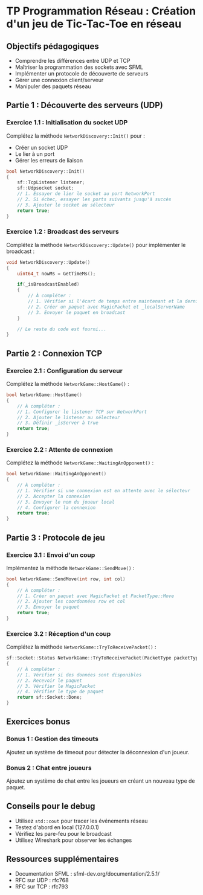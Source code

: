 # TP Programmation Réseau : Création d'un jeu de Tic-Tac-Toe en réseau

## Objectifs pédagogiques
- Comprendre les différences entre UDP et TCP
- Maîtriser la programmation des sockets avec SFML
- Implémenter un protocole de découverte de serveurs
- Gérer une connexion client/serveur
- Manipuler des paquets réseau

## Partie 1 : Découverte des serveurs (UDP)

### Exercice 1.1 : Initialisation du socket UDP
Complétez la méthode `NetworkDiscovery::Init()` pour :
- Créer un socket UDP
- Le lier à un port
- Gérer les erreurs de liaison

```cpp
bool NetworkDiscovery::Init()
{
    sf::TcpListener listener;
    sf::Udpsocket socket;
    // 1. Essayer de lier le socket au port NetworkPort
    // 2. Si échec, essayer les ports suivants jusqu'à succès
    // 3. Ajouter le socket au sélecteur
    return true;
}
```

### Exercice 1.2 : Broadcast des serveurs
Complétez la méthode `NetworkDiscovery::Update()` pour implémenter le broadcast :

```cpp
void NetworkDiscovery::Update()
{
    uint64_t nowMs = GetTimeMs();

    if(_isBroadcastEnabled)
    {
        // À compléter :
        // 1. Vérifier si l'écart de temps entre maintenant et la dernière déclaration de temps est supérieure ou égale à DeclareGameServerDelayMs
        // 2. Créer un paquet avec MagicPacket et _localServerName
        // 3. Envoyer le paquet en broadcast
    }

    // Le reste du code est fourni...
}
```

## Partie 2 : Connexion TCP

### Exercice 2.1 : Configuration du serveur
Complétez la méthode `NetworkGame::HostGame()` :

```cpp
bool NetworkGame::HostGame()
{
    // À compléter :
    // 1. Configurer le listener TCP sur NetworkPort
    // 2. Ajouter le listener au sélecteur
    // 3. Définir _isServer à true
    return true;
}
```

### Exercice 2.2 : Attente de connexion
Complétez la méthode `NetworkGame::WaitingAnOpponent()` :

```cpp
bool NetworkGame::WaitingAnOpponent()
{
    // À compléter :
    // 1. Vérifier si une connexion est en attente avec le sélecteur
    // 2. Accepter la connexion
    // 3. Envoyer le nom du joueur local
    // 4. Configurer la connexion
    return true;
}
```

## Partie 3 : Protocole de jeu

### Exercice 3.1 : Envoi d'un coup
Implémentez la méthode `NetworkGame::SendMove()` :

```cpp
bool NetworkGame::SendMove(int row, int col)
{
    // À compléter :
    // 1. Créer un paquet avec MagicPacket et PacketType::Move
    // 2. Ajouter les coordonnées row et col
    // 3. Envoyer le paquet
    return true;
}
```

### Exercice 3.2 : Réception d'un coup
Complétez la méthode `NetworkGame::TryToReceivePacket()` :

```cpp
sf::Socket::Status NetworkGame::TryToReceivePacket(PacketType packetTypeExpect)
{
    // À compléter :
    // 1. Vérifier si des données sont disponibles
    // 2. Recevoir le paquet
    // 3. Vérifier le MagicPacket
    // 4. Vérifier le type de paquet
    return sf::Socket::Done;
}
```

## Exercices bonus

### Bonus 1 : Gestion des timeouts
Ajoutez un système de timeout pour détecter la déconnexion d'un joueur.

### Bonus 2 : Chat entre joueurs
Ajoutez un système de chat entre les joueurs en créant un nouveau type de paquet.

## Conseils pour le debug

- Utilisez `std::cout` pour tracer les événements réseau
- Testez d'abord en local (127.0.0.1)
- Vérifiez les pare-feu pour le broadcast
- Utilisez Wireshark pour observer les échanges

## Ressources supplémentaires
- Documentation SFML : sfml-dev.org/documentation/2.5.1/
- RFC sur UDP : rfc768
- RFC sur TCP : rfc793
